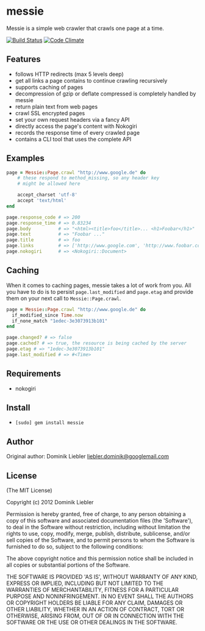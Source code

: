 # messie

Messie is a simple web crawler that crawls one page at a time.

[![Build Status](https://travis-ci.org/domnikl/messie.png?branch=release/0.5.0)](https://travis-ci.org/domnikl/messie) [![Code Climate](https://codeclimate.com/badge.png)](https://codeclimate.com/github/domnikl/messie)

## Features

* follows HTTP redirects (max 5 levels deep)
* get all links a page contains to continue crawling recursively
* supports caching of pages
* decompression of gzip or deflate compressed is completely handled by messie
* return plain text from web pages
* crawl SSL encrypted pages
* set your own request headers via a fancy API
* directly access the page's content with Nokogiri
* records the response time of every crawled page
* contains a CLI tool that uses the complete API

## Examples

```ruby
page = Messie::Page.crawl "http://www.google.de" do
    # these respond to method_missing, so any header key
    # might be allowed here

    accept_charset 'utf-8'
    accept 'text/html'
end

page.response_code # => 200
page.response_time # => 0.83234
page.body          # => "<html><title>foo</title>... <h1>Foobar</h1>"
page.text          # => "Foobar ..."
page.title         # => foo
page.links         # => ['http://www.google.com', 'http://www.foobar.com']
page.nokogiri      # => <Nokogiri::Document>
```

## Caching

When it comes to caching pages, messie takes a lot of work from you. All you have to do is to persist
`page.last_modified` and `page.etag` and provide them on your next call to `Messie::Page.crawl`.

```ruby
page = Messie::Page.crawl "http://www.google.de" do
  if_modified_since Time.now
  if_none_match "1edec-3e3073913b101"
end

page.changed? # => false
page.cached? # => true, the resource is being cached by the server
page.etag # => "1edec-3e3073913b101"
page.last_modified # => #<Time>
```

## Requirements

* nokogiri

## Install

* `[sudo] gem install messie`

## Author

Original author: Dominik Liebler <liebler.dominik@googlemail.com>

## License

(The MIT License)

Copyright (c) 2012 Dominik Liebler

Permission is hereby granted, free of charge, to any person obtaining
a copy of this software and associated documentation files (the
'Software'), to deal in the Software without restriction, including
without limitation the rights to use, copy, modify, merge, publish,
distribute, sublicense, and/or sell copies of the Software, and to
permit persons to whom the Software is furnished to do so, subject to
the following conditions:

The above copyright notice and this permission notice shall be
included in all copies or substantial portions of the Software.

THE SOFTWARE IS PROVIDED 'AS IS', WITHOUT WARRANTY OF ANY KIND,
EXPRESS OR IMPLIED, INCLUDING BUT NOT LIMITED TO THE WARRANTIES OF
MERCHANTABILITY, FITNESS FOR A PARTICULAR PURPOSE AND NONINFRINGEMENT.
IN NO EVENT SHALL THE AUTHORS OR COPYRIGHT HOLDERS BE LIABLE FOR ANY
CLAIM, DAMAGES OR OTHER LIABILITY, WHETHER IN AN ACTION OF CONTRACT,
TORT OR OTHERWISE, ARISING FROM, OUT OF OR IN CONNECTION WITH THE
SOFTWARE OR THE USE OR OTHER DEALINGS IN THE SOFTWARE.

